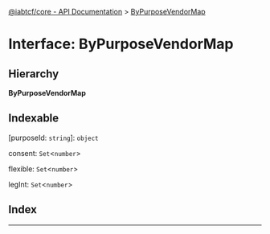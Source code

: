 [@iabtcf/core - API Documentation](../README.md) > [ByPurposeVendorMap](../interfaces/bypurposevendormap.md)

# Interface: ByPurposeVendorMap

## Hierarchy

**ByPurposeVendorMap**

## Indexable

\[purposeId: `string`\]:&nbsp;`object`

 consent: `Set`<`number`>

 flexible: `Set`<`number`>

 legInt: `Set`<`number`>

## Index

---

